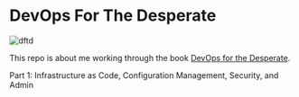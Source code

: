# DevOps For The Desperate

![dftd](book-cover.png "Book front cover")

This repo is about me working through the book [DevOps for the Desperate](https://nostarch.com/devops-desperate).

Part 1: Infrastructure as Code, Configuration Management, Security, and Admin